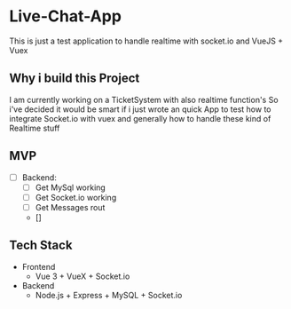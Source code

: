 # Live-Chat-App
This is just a test application to handle realtime with socket.io and VueJS + Vuex

## Why i build this Project
I am currently working on a TicketSystem with also realtime function's
So i've decided it would be smart if i just wrote an quick App to test how to integrate Socket.io with vuex
and generally how to handle these kind of Realtime stuff

## MVP
* [ ] Backend:
    * [ ] Get MySql working
    * [ ] Get Socket.io working
    * [ ] Get Messages rout
    * []

## Tech Stack
* Frontend
    * Vue 3 + VueX + Socket.io
* Backend
    * Node.js + Express + MySQL + Socket.io
